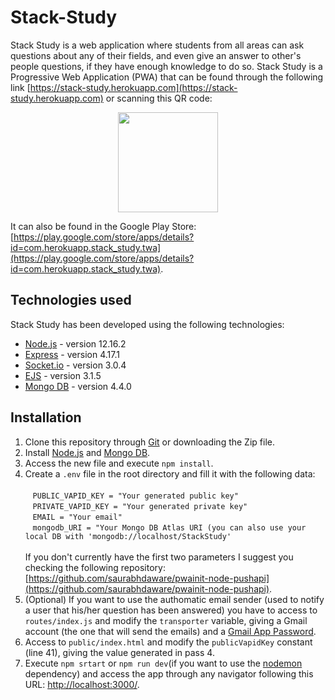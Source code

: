 # Stack-Study
Stack Study is a web application where students from all areas can ask questions about any of their fields, and even  give an answer to other's people questions, if they have enough knowledge to do so. Stack Study is a Progressive Web Application (PWA) that can be found through the following link [https://stack-study.herokuapp.com](https://stack-study.herokuapp.com) or scanning this QR code:

<div align="center">
  <img width="160" src="https://i.imgur.com/lRGKzNL.png"/>
</div>

It can also be found in the Google Play Store: [https://play.google.com/store/apps/details?id=com.herokuapp.stack_study.twa](https://play.google.com/store/apps/details?id=com.herokuapp.stack_study.twa).

## Technologies used
Stack Study has been developed using the following technologies:

* [Node.js](https://nodejs.org/en/) - version 12.16.2
* [Express](https://expressjs.com/) - version 4.17.1
* [Socket.io](https://socket.io/) - version 3.0.4
* [EJS](https://ejs.co/) - version 3.1.5
* [Mongo DB](https://www.mongodb.com/2) - version 4.4.0

## Installation
1. Clone this repository through [Git](https://git-scm.com/) or downloading the Zip file.
2. Install [Node.js](https://nodejs.org/en/) and [Mongo DB](https://www.mongodb.com/2).
3. Access the new file and execute ```npm install```.
4. Create a ```.env``` file in the root directory and fill it with the following data: \
    <br/>
    &nbsp;&nbsp; ```PUBLIC_VAPID_KEY = "Your generated public key"``` \
    &nbsp;&nbsp; ```PRIVATE_VAPID_KEY = "Your generated private key"``` \
    &nbsp;&nbsp; ```EMAIL = "Your email"``` \
    &nbsp;&nbsp; ```mongodb_URI = "Your Mongo DB Atlas URI (you can also use your local DB with 'mongodb://localhost/StackStudy'``` \
    <br/>
If you don't currently have the first two parameters I suggest you checking the following repository: [https://github.com/saurabhdaware/pwainit-node-pushapi](https://github.com/saurabhdaware/pwainit-node-pushapi).
5. (Optional) If you want to use the authomatic email sender (used to notify a user that his/her question has been answered) you have to access to ```routes/index.js``` and modify the ```transporter``` variable, giving a Gmail account (the one that will send the emails) and a [Gmail App Password](https://support.google.com/accounts/answer/185833?hl=en).
6. Access to ```public/index.html``` and modify the ```publicVapidKey``` constant (line 41), giving the value generated in pass 4.
7. Execute ```npm srtart``` or ```npm run dev```(if you want to use the [nodemon](https://www.npmjs.com/package/nodemon) dependency) and access the app through any navigator following this URL: [http://localhost:3000/](http://localhost:3000/).
